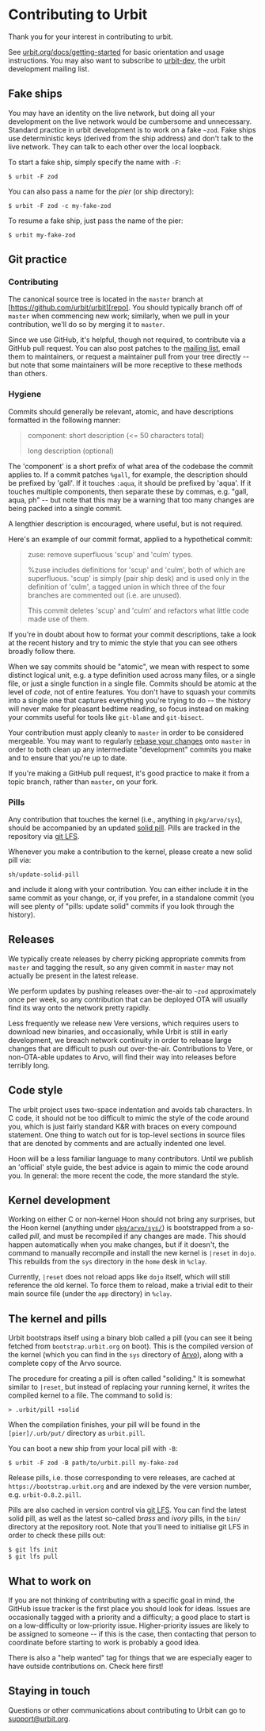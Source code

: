# Contributing to Urbit

Thank you for your interest in contributing to urbit.

See [urbit.org/docs/getting-started][start] for basic orientation and usage
instructions.  You may also want to subscribe to [urbit-dev][list], the urbit
development mailing list.

[start]: https://urbit.org/docs/getting-started/#arvo

## Fake ships

You may have an identity on the live network, but doing all your development on
the live network would be cumbersome and unnecessary.  Standard practice in
urbit development is to work on a fake `~zod`.  Fake ships use deterministic
keys (derived from the ship address) and don't talk to the live network. They
can talk to each other over the local loopback.

To start a fake ship, simply specify the name with `-F`:

```
$ urbit -F zod
```

You can also pass a name for the *pier* (or ship directory):

```
$ urbit -F zod -c my-fake-zod
```

To resume a fake ship, just pass the name of the pier:

```
$ urbit my-fake-zod
```

## Git practice

### Contributing

The canonical source tree is located in the `master` branch at
[https://github.com/urbit/urbit][repo].  You should typically branch off of
`master` when commencing new work; similarly, when we pull in your
contribution, we'll do so by merging it to `master`.

Since we use GitHub, it's helpful, though not required, to contribute via a
GitHub pull request.  You can also post patches to the [mailing list][list],
email them to maintainers, or request a maintainer pull from your tree directly
-- but note that some maintainers will be more receptive to these methods than
others.

### Hygiene

Commits should generally be relevant, atomic, and have descriptions formatted
in the following manner:

>  component: short description (<= 50 characters total)
>
>  long description (optional)

The 'component' is a short prefix of what area of the codebase the commit
applies to.  If a commit patches `%gall`, for example, the description should
be prefixed by 'gall'.  If it touches `:aqua`, it should be prefixed by 'aqua'.
If it touches multiple components, then separate these by commas, e.g. "gall,
aqua, ph" -- but note that this may be a warning that too many changes are
being packed into a single commit.

A lengthier description is encouraged, where useful, but is not required.

Here's an example of our commit format, applied to a hypothetical commit:

>  zuse: remove superfluous 'scup' and 'culm' types.
>
>  %zuse includes definitions for 'scup' and 'culm', both of which are
>  superfluous.  'scup' is simply (pair ship desk) and is used only in
>  the definition of 'culm', a tagged union in which three of the four
>  branches are commented out (i.e. are unused).
>
>  This commit deletes 'scup' and 'culm' and refactors what little code
>  made use of them.

If you're in doubt about how to format your commit descriptions, take a look at
the recent history and try to mimic the style that you can see others broadly
follow there.

When we say commits should be "atomic", we mean with respect to some distinct
logical unit, e.g. a type definition used across many files, or a single file,
or just a single function in a single file.  Commits should be atomic at the
level of *code*, not of entire features.  You don't have to squash your commits
into a single one that captures everything you're trying to do -- the history
will never make for pleasant bedtime reading, so focus instead on making your
commits useful for tools like `git-blame` and `git-bisect`.

Your contribution must apply cleanly to `master` in order to be considered
mergeable.  You may want to regularly [rebase your changes][reba] onto `master`
in order to both clean up any intermediate "development" commits you make and
to ensure that you're up to date.

If you're making a GitHub pull request, it's good practice to make it from a
topic branch, rather than `master`, on your fork.

### Pills

Any contribution that touches the kernel (i.e., anything in `pkg/arvo/sys`),
should be accompanied by an updated [solid pill](#the-kernel-and-pills).  Pills
are tracked in the repository via [git LFS][git-lfs].

Whenever you make a contribution to the kernel, please create a new solid pill
via:

```
sh/update-solid-pill
```

and include it along with your contribution.  You can either include it in the
same commit as your change, or, if you prefer, in a standalone commit (you will
see plenty of "pills: update solid" commits if you look through the history).

## Releases

We typically create releases by cherry picking appropriate commits from
`master` and tagging the result, so any given commit in `master` may not
actually be present in the latest release.

We perform updates by pushing releases over-the-air to `~zod` approximately
once per week, so any contribution that can be deployed OTA will usually find
its way onto the network pretty rapidly.

Less frequently we release new Vere versions, which requires users to download
new binaries, and occasionally, while Urbit is still in early development, we
breach network continuity in order to release large changes that are difficult
to push out over-the-air.  Contributions to Vere, or non-OTA-able updates to
Arvo, will find their way into releases before terribly long.

## Code style

The urbit project uses two-space indentation and avoids tab characters.
In C code, it should not be too difficult to mimic the style of the code
around you, which is just fairly standard K&R with braces on every
compound statement. One thing to watch out for is top-level sections in
source files that are denoted by comments and are actually indented one
level.

Hoon will be a less familiar language to many contributors.  Until we publish
an 'official' style guide, the best advice is again to mimic the code around
you.  In general: the more recent the code, the more standard the style.

## Kernel development

Working on either C or non-kernel Hoon should not bring any surprises, but the
Hoon kernel (anything under [`pkg/arvo/sys/`][sys]) is bootstrapped from a
so-called *pill*, and must be recompiled if any changes are made. This should
happen automatically when you make changes, but if it doesn't, the command to
manually recompile and install the new kernel is `|reset` in `dojo`.  This
rebuilds from the `sys` directory in the `home` desk in `%clay`.

Currently, `|reset` does not reload apps like `dojo` itself, which will still
reference the old kernel. To force them to reload, make a trivial edit to their
main source file (under the `app` directory) in `%clay`.

[arvo]: https://github.com/urbit/urbit/tree/master/pkg/arvo
[sys]: https://github.com/urbit/urbit/tree/master/pkg/arvo/sys

## The kernel and pills

Urbit bootstraps itself using a binary blob called a pill (you can see it being
fetched from `bootstrap.urbit.org` on boot).  This is the compiled version of
the kernel (which you can find in the `sys` directory of [Arvo][arvo]), along
with a complete copy of the Arvo source.

The procedure for creating a pill is often called "soliding." It is somewhat
similar to `|reset`, but instead of replacing your running kernel, it writes
the compiled kernel to a file. The command to solid is:

```
> .urbit/pill +solid
```

When the compilation finishes, your pill will be found in the
`[pier]/.urb/put/` directory as `urbit.pill`.

You can boot a new ship from your local pill with `-B`:

```
$ urbit -F zod -B path/to/urbit.pill my-fake-zod
```

Release pills, i.e. those corresponding to vere releases, are cached at
`https://bootstrap.urbit.org` and are indexed by the vere version number, e.g.
`urbit-0.8.2.pill`.

Pills are also cached in version control via [git LFS][git-lfs].  You can find
the latest solid pill, as well as the latest so-called *brass* and *ivory*
pills, in the `bin/` directory at the repository root.  Note that you'll need
to initialise git LFS in order to check these pills out:

```
$ git lfs init
$ git lfs pull
```

[git-lfs]: https://git-lfs.github.com

## What to work on

If you are not thinking of contributing with a specific goal in mind, the
GitHub issue tracker is the first place you should look for ideas.  Issues are
occasionally tagged with a priority and a difficulty; a good place to start is
on a low-difficulty or low-priority issue.  Higher-priority issues are likely
to be assigned to someone -- if this is the case, then contacting that person
to coordinate before starting to work is probably a good idea.

There is also a "help wanted" tag for things that we are especially eager to
have outside contributions on. Check here first!

## Staying in touch

Questions or other communications about contributing to Urbit can go to
[support@urbit.org][mail].

[mail]: mailto:support@urbit.org
[list]: https://groups.google.com/a/urbit.org/forum/#!forum/dev
[repo]: https://github.com/urbit/urbit
[reba]: https://www.atlassian.com/git/tutorials/merging-vs-rebasing

